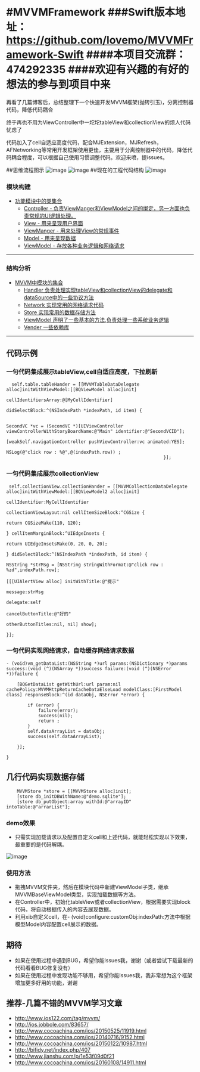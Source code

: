 #MVVMFramework
###Swift版本地址：https://github.com/lovemo/MVVMFramework-Swift
####本项目交流群：474292335
####欢迎有兴趣的有好的想法的参与到项目中来
====
再看了几篇博客后，总结整理下一个快速开发MVVM框架(抛砖引玉)，分离控制器代码，降低代码耦合

终于再也不用为ViewController中一坨坨tableView和collectionView的烦人代码忧虑了

代码加入了cell自适应高度代码，配合MJExtension，MJRefresh，AFNetworking等常用开发框架使用更佳，主要用于分离控制器中的代码，降低代码耦合程度，可以根据自己使用习惯调整代码。欢迎来喷，提issues。

##思维流程图示
![image](https://github.com/lovemo/MVVMFramework/raw/master/MVVMFramework/screenshots/MVVMFrameWork-Thinking.png)
![image](https://github.com/lovemo/MVVMFramework/raw/master/MVVMFramework/screenshots/MVVMFrameWork-Thinking2.jpeg)
##现在的工程代码结构
![image](https://github.com/lovemo/MVVMFramework/raw/master/MVVMFramework/screenshots/directory_tree.png)

### <a id="模块构建"></a> 模块构建
  
* [功能模块中的类集合](#Examples)
	* [Controller - 负责ViewManger和ViewModel之间的绑定，另一方面也负责常规的UI逻辑处理。](#JSON_Model)
	* [View - 用来呈现用户界面](#JSONString_Model)
	* [ViewManger - 用来处理View的常规事件](#Model_contains_model_array)
	* [Model - 用来呈现数据](#Model_contains_model)
	* [ViewModel - 存放各种业务逻辑和网络请求](#Model_contains_model_array)


---

### <a id="结构分析"></a> 结构分析
* [MVVM中模块的集合](#MVVM)
	* [Handler 负责处理实现tableView和collectionView的delegate和dataSource中的一些协议方法](#Handler)
	* [Network 实现常用的网络请求代码](#Network)
	* [Store 实现常用的数据存储方法](#Store)
	* [ViewModel 声明了一些基本的方法,负责处理一些系统业务逻辑](#ViewModel)
	* [Vender 一些依赖库](#Vender)

---

## <a id="代码示例"></a> 代码示例
### <a id="一句代码集成展示tableView,cell自适应高度，下拉刷新"></a> 一句代码集成展示tableView,cell自适应高度，下拉刷新

```objc
  self.table.tableHander = [[MVVMTableDataDelegate alloc]initWithViewModel:[[BQViewModel alloc]init]
                                                     cellIdentifiersArray:@[MyCellIdentifier]
                                                           didSelectBlock:^(NSIndexPath *indexPath, id item) {
                                                               
                                                               SecondVC *vc = (SecondVC *)[UIViewController viewControllerWithStoryBoardName:@"Main" identifier:@"SecondVCID"];
                                                               [weakSelf.navigationController pushViewController:vc animated:YES];
                                                               NSLog(@"click row : %@",@(indexPath.row)) ;
                                                           }];

```
       
### <a id="一句代码集成展示collectionView"></a> 一句代码集成展示collectionView
         
```objc
 self.collectionView.collectionHander = [[MVVMCollectionDataDelegate alloc]initWithViewModel:[[BQViewModel2 alloc]init]
                                                                               cellIdentifier:MyCellIdentifier
                                                                         collectionViewLayout:nil cellItemSizeBlock:^CGSize {
                                                                             return CGSizeMake(110, 120);
                                                                         } cellItemMarginBlock:^UIEdgeInsets {
                                                                             return UIEdgeInsetsMake(0, 20, 0, 20);
                                                                         } didSelectBlock:^(NSIndexPath *indexPath, id item) {
                                                                             NSString *strMsg = [NSString stringWithFormat:@"click row : %zd",indexPath.row];
                                                                             [[[UIAlertView alloc] initWithTitle:@"提示"
                                                                                                         message:strMsg
                                                                                                        delegate:self
                                                                                               cancelButtonTitle:@"好的"
                                                                                               otherButtonTitles:nil, nil] show];
                                                                         }];

```

### <a id="一句代码实现网络请求，自动缓存网络请求数据"></a> 一句代码实现网络请求，自动缓存网络请求数据

```objc
- (void)vm_getDataList:(NSString *)url params:(NSDictionary *)params success:(void (^)(NSArray *))success failure:(void (^)(NSError *))failure {
    
    [BQGetDataList getWithUrl:url param:nil cachePolicy:MVVMHttpReturnCacheDataElseLoad modelClass:[FirstModel class] responseBlock:^(id dataObj, NSError *error) {
        
        if (error) {
            failure(error);
            success(nil);
            return ;
        }
        self.dataArrayList = dataObj;
        success(self.dataArrayList);
        
    }];

}

```

## <a id="几行代码实现数据存储"></a>几行代码实现数据存储

```objc
    MVVMStore *store = [[MVVMStore alloc]init];
    [store db_initDBWithName:@"demo.sqlite"];
    [store db_putObject:array withId:@"arrayID" intoTable:@"arrarList"];
```

### <a id="demo效果"></a> demo效果
- 只需实现加载请求以及配置自定义cell和上述代码，就能轻松实现以下效果，最重要的是代码解耦。

![image](https://github.com/lovemo/MVVMFramework/raw/master/MVVMFramework/screenshots/demo.gif)

### <a id="使用方法"></a> 使用方法
- 拖拽MVVM文件夹，然后在模块代码中新建ViewModel子类，继承MVVMBaseViewModel类型，实现加载数据等方法。
- 在Controller中，初始化tableView或者collectionView，根据需要实现block代码，将自动根据传入的内容去展现数据。
- 利用xib自定义cell，在- (void)configure:customObj:indexPath:方法中根据模型Model内容配置cell展示的数据。

## 期待
* 如果在使用过程中遇到BUG，希望你能Issues我，谢谢（或者尝试下载最新的代码看看BUG修复没有）
* 如果在使用过程中发现功能不够用，希望你能Issues我，我非常想为这个框架增加更多好用的功能，谢谢

## 推荐-几篇不错的MVVM学习文章
* http://www.ios122.com/tag/mvvm/
* http://ios.jobbole.com/83657/
* http://www.cocoachina.com/ios/20150525/11919.html
* http://www.cocoachina.com/ios/20140716/9152.html
* http://www.cocoachina.com/ios/20150122/10987.html
* http://bifidy.net/index.php/407
* http://www.jianshu.com/p/1e53f09d0f21
* http://www.cocoachina.com/ios/20160108/14911.html
